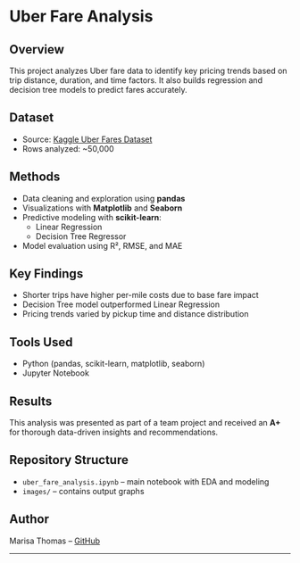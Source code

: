 # Uber Fare Analysis

## Overview
This project analyzes Uber fare data to identify key pricing trends based on trip distance, duration, and time factors. It also builds regression and decision tree models to predict fares accurately.

## Dataset
- Source: [Kaggle Uber Fares Dataset](https://www.kaggle.com/datasets/yasserh/uber-fares-dataset)
- Rows analyzed: ~50,000

## Methods
- Data cleaning and exploration using **pandas**
- Visualizations with **Matplotlib** and **Seaborn**
- Predictive modeling with **scikit-learn**:
  - Linear Regression
  - Decision Tree Regressor
- Model evaluation using R², RMSE, and MAE

## Key Findings
- Shorter trips have higher per-mile costs due to base fare impact
- Decision Tree model outperformed Linear Regression 
- Pricing trends varied by pickup time and distance distribution

## Tools Used
- Python (pandas, scikit-learn, matplotlib, seaborn)
- Jupyter Notebook

## Results
This analysis was presented as part of a team project and received an **A+** for thorough data-driven insights and recommendations.

## Repository Structure
- `uber_fare_analysis.ipynb` – main notebook with EDA and modeling
- `images/` – contains output graphs

## Author
Marisa Thomas – [GitHub](https://github.com/marisajanel)

---

